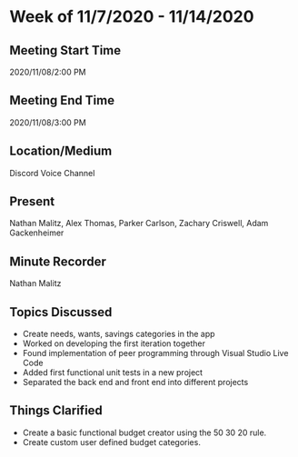 # Week of 11/7/2020 - 11/14/2020
## Meeting Start Time
2020/11/08/2:00 PM
## Meeting End Time
2020/11/08/3:00 PM
## Location/Medium
Discord Voice Channel
## Present
Nathan Malitz, Alex Thomas, Parker Carlson, Zachary Criswell, Adam Gackenheimer
## Minute Recorder
Nathan Malitz
## Topics Discussed
- Create needs, wants, savings categories in the app
- Worked on developing the first iteration together
- Found implementation of peer programming through Visual Studio Live Code
- Added first functional unit tests in a new project
- Separated the back end and front end into different projects
## Things Clarified
- Create a basic functional budget creator using the 50 30 20 rule.
- Create custom user defined budget categories.